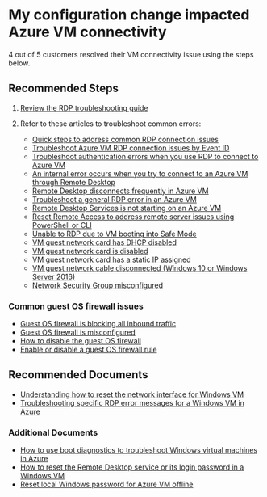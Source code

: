 <properties  
              pageTitle="My configuration change impacted Azure VM connectivity"
              description="My configuration change impacted Azure VM connectivity"
              service=""
              resource=""
              authors="ScottAzure,timbasham"
              ms.author="scotro,tibasham"
              displayOrder=""
              selfHelpType="generic"
              supportTopicIds="32615530,32639644"
              resourceTags=""
              productPesIds="14749,14745"
              cloudEnvironments="public, Fairfax"
	articleId="b53b4761-a678-45ea-8869-24973e5a6678"
	ownershipId="Compute_VirtualMachines_Content"
/>

# My configuration change impacted Azure VM connectivity

4 out of 5 customers resolved their VM connectivity issue using the steps below.<br>

## **Recommended Steps**

1. [Review the RDP troubleshooting guide](https://docs.microsoft.com/azure/virtual-machines/troubleshooting/detailed-troubleshoot-rdp)<br>
2. Refer to these articles to troubleshoot common errors:

   * [Quick steps to address common RDP connection issues](https://docs.microsoft.com/azure/virtual-machines/windows/troubleshoot-rdp-connection)<br>
   * [Troubleshoot Azure VM RDP connection issues by Event ID](https://docs.microsoft.com/azure/virtual-machines/troubleshooting/event-id-troubleshoot-vm-rdp-connecton)<br>
   * [Troubleshoot authentication errors when you use RDP to connect to Azure VM](https://docs.microsoft.com/azure/virtual-machines/troubleshooting/troubleshoot-authentication-error-rdp-vm)<br>
   * [An internal error occurs when you try to connect to an Azure VM through Remote Desktop](https://docs.microsoft.com/azure/virtual-machines/troubleshooting/troubleshoot-rdp-internal-error)<br>
   * [Remote Desktop disconnects frequently in Azure VM](https://docs.microsoft.com/azure/virtual-machines/troubleshooting/troubleshoot-rdp-intermittent-connectivity)<br>
   * [Troubleshoot a general RDP error in an Azure VM](https://docs.microsoft.com/azure/virtual-machines/troubleshooting/troubleshoot-rdp-general-error)<br>
   * [Remote Desktop Services is not starting on an Azure VM](https://docs.microsoft.com/azure/virtual-machines/troubleshooting/troubleshoot-remote-desktop-services-issues)<br>
   * [Reset Remote Access to address remote server issues using PowerShell or CLI](http://aka.ms/resetsarmwinremoteaccess)<br>
   * [Unable to RDP due to VM booting into Safe Mode](https://docs.microsoft.com/azure/virtual-machines/troubleshooting/troubleshoot-rdp-safe-mode)<br>
   * [VM guest network card has DHCP disabled](https://docs.microsoft.com/azure/virtual-machines/troubleshooting/troubleshoot-rdp-dhcp-disabled)<br>
   * [VM guest network card is disabled](https://docs.microsoft.com/azure/virtual-machines/troubleshooting/troubleshoot-rdp-nic-disabled)<br>
   * [VM guest network card has a static IP assigned](https://docs.microsoft.com/azure/virtual-machines/troubleshooting/troubleshoot-rdp-static-ip)<br>
   * [VM guest network cable disconnected (Windows 10 or Windows Server 2016)](https://docs.microsoft.com/azure/virtual-machines/troubleshooting/troubleshoot-rdp-driver-netvsc)<br>
   * [Network Security Group misconfigured](https://docs.microsoft.com/azure/virtual-machines/troubleshooting/troubleshoot-rdp-nsg-problem)

### **Common guest OS firewall issues**

* [Guest OS firewall is blocking all inbound traffic](https://docs.microsoft.com/azure/virtual-machines/troubleshooting/guest-os-firewall-blocking-inbound-traffic)<br>
* [Guest OS firewall is misconfigured](https://docs.microsoft.com/azure/virtual-machines/troubleshooting/guest-os-firewall-misconfigured)<br>
* [How to disable the guest OS firewall](https://docs.microsoft.com/azure/virtual-machines/troubleshooting/disable-guest-os-firewall-windows)<br>
* [Enable or disable a guest OS firewall rule](https://docs.microsoft.com/azure/virtual-machines/troubleshooting/enable-disable-firewall-rule-guest-os)

## **Recommended Documents**

  * [Understanding how to reset the network interface for Windows VM](https://docs.microsoft.com/azure/virtual-machines/troubleshooting/reset-network-interface)<br>
  * [Troubleshooting specific RDP error messages for a Windows VM in Azure](https://docs.microsoft.com/azure/virtual-machines/windows/troubleshoot-specific-rdp-errors)

### **Additional Documents**<br>

  * [How to use boot diagnostics to troubleshoot Windows virtual machines in Azure](https://docs.microsoft.com/azure/virtual-machines/windows/boot-diagnostics)<br>
  * [How to reset the Remote Desktop service or its login password in a Windows VM](https://docs.microsoft.com/azure/virtual-machines/windows/reset-rdp)<br>
  * [Reset local Windows password for Azure VM offline](https://docs.microsoft.com/azure/virtual-machines/windows/reset-local-password-without-agent)<br>
